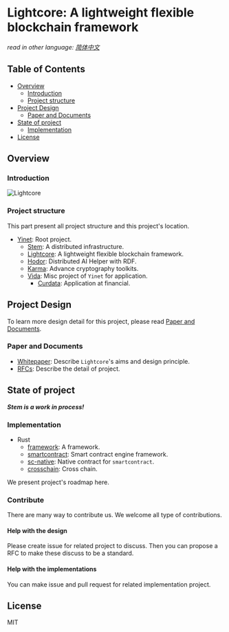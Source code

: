 # Lightcore: A lightweight flexible blockchain framework

*read in other language: [简体中文](zh/README.md)*

## Table of Contents

- [Overview](#Overview)
  - [Introduction](#introduction)
  - [Project structure](#project-structure)
- [Project Design](#project-design)
  - [Paper and Documents](#paper-and-documents)
- [State of project](#state-of-project)
  - [Implementation](#Implementation)
- [License](#License)

## Overview

### Introduction

![Lightcore](img/lightcore.jpg)

### Project structure

This part present all project structure and this project's location.

- [Yinet](https://github.com/Yinet-project/Yinet): Root project.
  - [Stem](https://github.com/Yinet-project/Stem): A distributed infrastructure.
  - [Lightcore](https://github.com/Yinet-project/Lightcore): A lightweight
  flexible blockchain framework.
  - [Hodor](https://github.com/Yinet-project/Hodor): Distributed AI Helper with RDF.
  - [Karma](https://github.com/Yinet-project/Karma): Advance cryptography toolkits.
  - [Vida](https://github.com/Yinet-project/Stem): Misc project of `Yinet` for application.
    - [Curdata](https://github.com/Curdata-project/Curdata): Application at financial.

## Project Design

To learn more design detail for this project, please read
[Paper and Documents](#Paper-and-Documents).

### Paper and Documents

- [Whitepaper](en/whitepaper.md): Describe `Lightcore`'s aims and design principle.
- [RFCs](rfcs/README.md): Describe the detail of project.

## State of project

***Stem is a work in process!***

### Implementation

- Rust
  - [framework](https://github.com/Lightcore-project/framework):  A framework.
  - [smartcontract](#): Smart contract engine framework.
  - [sc-native](#): Native contract for `smartcontract`.
  - [crosschain](#): Cross chain.

We present project's roadmap here.

### Contribute

There are many way to contribute us. We welcome all type of contributions.

#### Help with the design

Please create issue for related project to discuss. Then you can propose a RFC to make these discuss to be a standard.

#### Help with the implementations

You can make issue and pull request for related implementation project.

## License

MIT
